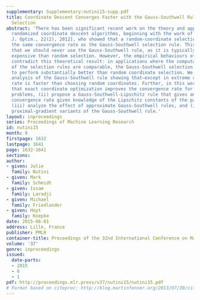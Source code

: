 ```yaml
---
supplementary: Supplementary:nutini15-supp.pdf
title: Coordinate Descent Converges Faster with the Gauss-Southwell Rule Than Random
  Selection
abstract: 'There has been significant recent work on the theory and application of
  randomized coordinate descent algorithms, beginning with the work of  Nesterov [SIAM
  J. Optim., 22(2), 2012], who showed that a random-coordinate selection rule achieves
  the same convergence rate as the Gauss-Southwell selection rule. This result suggests
  that we should never use the Gauss-Southwell rule, as it is typically much more
  expensive than random selection. However, the empirical behaviours of these algorithms
  contradict this theoretical result: in applications where the computational costs
  of the selection rules are comparable, the Gauss-Southwell selection rule tends
  to perform substantially better than random coordinate selection. We give a simple
  analysis of the Gauss-Southwell rule showing that—except in extreme cases—it’s convergence
  rate is faster than choosing random coordinates. Further, in this work we (i) show
  that exact coordinate optimization improves the convergence rate for certain sparse
  problems, (ii) propose a Gauss-Southwell-Lipschitz rule that gives an even faster
  convergence rate given knowledge of the Lipschitz constants of the partial derivatives,
  (iii) analyze the effect of approximate Gauss-Southwell rules, and (iv) analyze
  proximal-gradient variants of the Gauss-Southwell rule.'
layout: inproceedings
series: Proceedings of Machine Learning Research
id: nutini15
month: 0
firstpage: 1632
lastpage: 1641
page: 1632-1641
sections: 
author:
- given: Julie
  family: Nutini
- given: Mark
  family: Schmidt
- given: Issam
  family: Laradji
- given: Michael
  family: Friedlander
- given: Hoyt
  family: Koepke
date: 2015-06-01
address: Lille, France
publisher: PMLR
container-title: Proceedings of the 32nd International Conference on Machine Learning
volume: '37'
genre: inproceedings
issued:
  date-parts:
  - 2015
  - 6
  - 1
pdf: http://proceedings.mlr.press/v37/nutini15/nutini15.pdf
# Format based on citeproc: http://blog.martinfenner.org/2013/07/30/citeproc-yaml-for-bibliographies/
---
```

